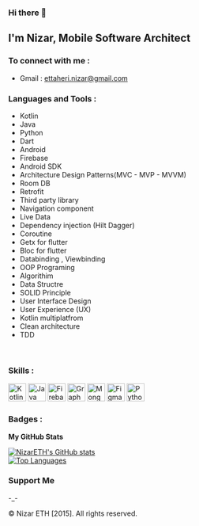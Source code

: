 ### Hi there 👋
## I'm Nizar, Mobile Software Architect

### To connect with me :

- Gmail : ettaheri.nizar@gmail.com


### Languages and Tools :

- Kotlin
- Java
- Python
- Dart
- Android
- Firebase
- Android SDK
- Architecture Design Patterns(MVC - MVP - MVVM)
- Room DB
- Retrofit
- Third party library
- Navigation component
- Live Data
- Dependency injection (Hilt Dagger)
- Coroutine
- Getx for flutter
- Bloc for flutter
- Databinding , Viewbinding
- OOP Programing
- Algorithim
- Data Structre
- SOLID Principle 
- User Interface Design 
- User Experience (UX)
- Kotlin multiplatfrom
- Clean architecture
- TDD

<br />

### Skills :
<p align="left">
<a href="https://kotlinlang.org/" target="_blank" rel="noreferrer"><img src="https://raw.githubusercontent.com/danielcranney/readme-generator/main/public/icons/skills/kotlin-colored.svg" width="36" height="36" alt="Kotlin" /></a>
<a href="https://www.oracle.com/java/" target="_blank" rel="noreferrer"><img src="https://raw.githubusercontent.com/danielcranney/readme-generator/main/public/icons/skills/java-colored.svg" width="36" height="36" alt="Java" /></a> 
<a href="https://firebase.google.com/" target="_blank" rel="noreferrer"><img src="https://raw.githubusercontent.com/danielcranney/readme-generator/main/public/icons/skills/firebase-colored.svg" width="36" height="36" alt="Firebase" /></a>
<a href="https://graphql.org/" target="_blank" rel="noreferrer"><img src="https://raw.githubusercontent.com/danielcranney/readme-generator/main/public/icons/skills/graphql-colored.svg" width="36" height="36" alt="GraphQL" /></a> 
<a href="https://www.mongodb.com/" target="_blank" rel="noreferrer"><img src="https://raw.githubusercontent.com/danielcranney/readme-generator/main/public/icons/skills/mongodb-colored.svg" width="36" height="36" alt="MongoDB" /></a> 
<a href="https://www.figma.com/" target="_blank" rel="noreferrer"><img src="https://raw.githubusercontent.com/danielcranney/readme-generator/main/public/icons/skills/figma-colored.svg" width="36" height="36" alt="Figma" /></a>
<a href="https://www.python.org/" target="_blank" rel="noreferrer"><img src="https://raw.githubusercontent.com/danielcranney/readme-generator/main/public/icons/skills/python-colored.svg" width="36" height="36" alt="Python" /></a> 
</p>
                    

### Badges :

<b>My GitHub Stats</b>

<a href="http://www.github.com/NizarETH"><img src="https://github-readme-stats.vercel.app/api?username=NizarETH&show_icons=true&hide=issues,contribs&count_private=true&title_color=0891b2&text_color=ffffff&icon_color=0891b2&bg_color=1c1917&hide_border=true&show_icons=true" alt="NizarETH's GitHub stats" /></a> <br>
<a href="https://github.com/NizarETH" align="left"><img src="https://github-readme-stats.vercel.app/api/top-langs/?username=NizarETH&langs_count=10&title_color=0891b2&text_color=ffffff&icon_color=0891b2&bg_color=1c1917&hide_border=true&locale=en&custom_title=Top%20%Languages" alt="Top Languages" /></a>
### Support Me
-_-



© Nizar ETH [2015]. All rights reserved.
